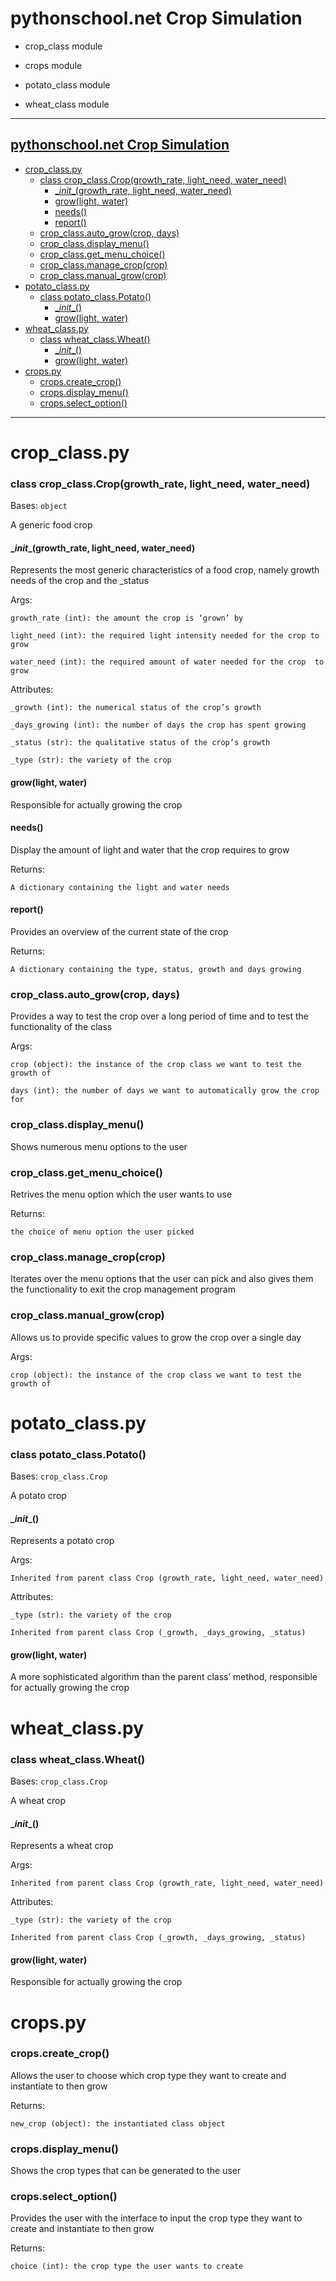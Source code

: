 # pythonschool.net Crop Simulation


* crop_class module


* crops module


* potato_class module


* wheat_class module

---

## [pythonschool.net Crop Simulation](#pythonschoolnet-crop-simulation)
- [crop_class.py](#crop-classpy)
    + [class crop_class.Crop(growth_rate, light_need, water_need)](#class-crop-classcrop-growth-rate--light-need--water-need-)
      - [\__init__(growth_rate, light_need, water_need)](#---init---growth-rate--light-need--water-need-)
      - [grow(light, water)](#grow-light--water-)
      - [needs()](#needs--)
      - [report()](#report--)
    + [crop_class.auto_grow(crop, days)](#crop-classauto-grow-crop--days-)
    + [crop_class.display_menu()](#crop-classdisplay-menu--)
    + [crop_class.get_menu_choice()](#crop-classget-menu-choice--)
    + [crop_class.manage_crop(crop)](#crop-classmanage-crop-crop-)
    + [crop_class.manual_grow(crop)](#crop-classmanual-grow-crop-)
- [potato_class.py](#potato-classpy)
    + [class potato_class.Potato()](#class-potato-classpotato--)
      - [\__init__()](#---init----)
      - [grow(light, water)](#grow-light--water--1)
- [wheat_class.py](#wheat-classpy)
    + [class wheat_class.Wheat()](#class-wheat-classwheat--)
      - [\__init__()](#---init-----1)
      - [grow(light, water)](#grow-light--water--2)
- [crops.py](#cropspy)
    + [crops.create_crop()](#cropscreate-crop--)
    + [crops.display_menu()](#cropsdisplay-menu--)
    + [crops.select_option()](#cropsselect-option--)

---

# crop_class.py


### class crop_class.Crop(growth_rate, light_need, water_need)
Bases: `object`

A generic food crop


#### \__init__(growth_rate, light_need, water_need)
Represents the most generic characteristics of a food crop, namely
growth needs of the crop and the _status

Args:

    growth_rate (int): the amount the crop is ‘grown’ by
    
    light_need (int): the required light intensity needed for the crop to grow
    
    water_need (int): the required amount of water needed for the crop  to grow

Attributes:

    _growth (int): the numerical status of the crop’s growth
    
    _days_growing (int): the number of days the crop has spent growing
    
    _status (str): the qualitative status of the crop’s growth
    
    _type (str): the variety of the crop


#### grow(light, water)
Responsible for actually growing the crop


#### needs()
Display the amount of light and water that the crop requires to grow

Returns:

    A dictionary containing the light and water needs


#### report()
Provides an overview of the current state of the crop

Returns:

    A dictionary containing the type, status, growth and days growing


### crop_class.auto_grow(crop, days)
Provides a way to test the crop over a long period of time and to test
the functionality of the class

Args:

    crop (object): the instance of the crop class we want to test the growth of
    
    days (int): the number of days we want to automatically grow the crop for


### crop_class.display_menu()
Shows numerous menu options to the user


### crop_class.get_menu_choice()
Retrives the menu option which the user wants to use

Returns:

    the choice of menu option the user picked


### crop_class.manage_crop(crop)
Iterates over the menu options that the user can pick and also gives
them the functionality to exit the crop management program


### crop_class.manual_grow(crop)
Allows us to provide specific values to grow the crop over a single day

Args:

    crop (object): the instance of the crop class we want to test the growth of

# potato_class.py


### class potato_class.Potato()
Bases: `crop_class.Crop`

A potato crop


#### \__init__()
Represents a potato crop

Args:

    Inherited from parent class Crop (growth_rate, light_need, water_need)

Attributes:

    _type (str): the variety of the crop
    
    Inherited from parent class Crop (_growth, _days_growing, _status)


#### grow(light, water)
A more sophisticated algorithm than the parent class’ method,
responsible for actually growing the crop

# wheat_class.py


### class wheat_class.Wheat()
Bases: `crop_class.Crop`

A wheat crop


#### \__init__()
Represents a wheat crop

Args:

    Inherited from parent class Crop (growth_rate, light_need, water_need)

Attributes:

    _type (str): the variety of the crop

    Inherited from parent class Crop (_growth, _days_growing, _status)


#### grow(light, water)
Responsible for actually growing the crop

# crops.py


### crops.create_crop()
Allows the user to choose which crop type they want to create and
instantiate to then grow

Returns:

    new_crop (object): the instantiated class object


### crops.display_menu()
Shows the crop types that can be generated to the user

### crops.select_option()
Provides the user with the interface to input the crop type they want
to create and instantiate to then grow

Returns:

    choice (int): the crop type the user wants to create

